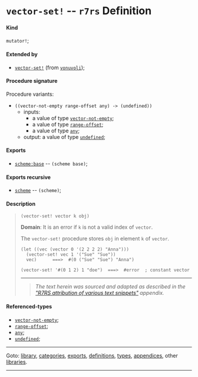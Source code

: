 

<a id='definition__r7rs__vector-set_21'></a>

# `vector-set!` -- `r7rs` Definition


<a id='definition__r7rs__vector-set_21__kind'></a>

#### Kind

`mutator!`;


<a id='definition__r7rs__vector-set_21__extended-by'></a>

#### Extended by

 * [`vector-set!`](../../vonuvoli/definitions/vector-set_21.md#definition__vonuvoli__vector-set_21) (from [`vonuvoli`](../../vonuvoli/_index.md#library__vonuvoli));


<a id='definition__r7rs__vector-set_21__procedure-signature'></a>

#### Procedure signature

Procedure variants:
 * `((vector-not-empty range-offset any) -> (undefined))`
   * inputs:
     * a value of type [`vector-not-empty`](../../r7rs/types/vector-not-empty.md#type__r7rs__vector-not-empty);
     * a value of type [`range-offset`](../../r7rs/types/range-offset.md#type__r7rs__range-offset);
     * a value of type [`any`](../../r7rs/types/any.md#type__r7rs__any);
   * output: a value of type [`undefined`](../../r7rs/types/undefined.md#type__r7rs__undefined);


<a id='definition__r7rs__vector-set_21__exports'></a>

#### Exports

 * [`scheme:base`](../../r7rs/exports/scheme_3a_base.md#export__r7rs__scheme_3a_base) -- `(scheme base)`;


<a id='definition__r7rs__vector-set_21__exports-recursive'></a>

#### Exports recursive

 * [`scheme`](../../r7rs/exports/scheme.md#export__r7rs__scheme) -- `(scheme)`;


<a id='definition__r7rs__vector-set_21__description'></a>

#### Description

> ````
> (vector-set! vector k obj)
> ````
> 
> 
> **Domain**:  It is an error if `k` is not a valid index of `vector`.
> 
> The `vector-set!` procedure stores `obj` in element `k` of `vector`.
> ````
> (let ((vec (vector 0 '(2 2 2 2) "Anna")))
>   (vector-set! vec 1 '("Sue" "Sue"))
>   vec)      ===>  #(0 ("Sue" "Sue") "Anna")
> 
> (vector-set! '#(0 1 2) 1 "doe")  ===>  #error  ; constant vector
> ````
> 
> 
> ----
> > *The text herein was sourced and adapted as described in the ["R7RS attribution of various text snippets"](../../r7rs/appendices/attribution.md#appendix__r7rs__attribution) appendix.*


<a id='definition__r7rs__vector-set_21__referenced-types'></a>

#### Referenced-types

 * [`vector-not-empty`](../../r7rs/types/vector-not-empty.md#type__r7rs__vector-not-empty);
 * [`range-offset`](../../r7rs/types/range-offset.md#type__r7rs__range-offset);
 * [`any`](../../r7rs/types/any.md#type__r7rs__any);
 * [`undefined`](../../r7rs/types/undefined.md#type__r7rs__undefined);

----

Goto: [library](../../r7rs/_index.md#library__r7rs), [categories](../../r7rs/categories/_index.md#toc__r7rs__categories), [exports](../../r7rs/exports/_index.md#toc__r7rs__exports), [definitions](../../r7rs/definitions/_index.md#toc__r7rs__definitions), [types](../../r7rs/types/_index.md#toc__r7rs__types), [appendices](../../r7rs/appendices/_index.md#toc__r7rs__appendices), other [libraries](../../_libraries.md#toc__libraries).

----

